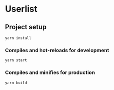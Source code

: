 # Userlist

## Project setup
```
yarn install
```

### Compiles and hot-reloads for development
```
yarn start
```

### Compiles and minifies for production
```
yarn build
```
